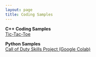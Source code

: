 ```yaml
---
layout: page
title: Coding Samples
---
```

**C++ Coding Samples**    
[Tic-Tac-Toe](https://github.com/shivanikharva/C-Plus-Plus-Code/blob/main/tictactoe)

**Python Samples**    
[Call of Duty Skills Project (Google Colab)](https://colab.research.google.com/drive/1Wc2q_D-s0L3Xm7TEeR0IRsGRWsvcnyK3?usp=sharing)
